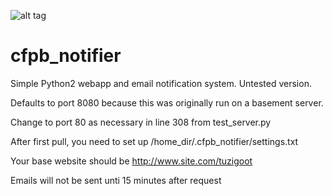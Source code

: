 ![alt tag](http://i.imgur.com/EmG8ypr.png)

cfpb_notifier
=============

Simple Python2 webapp and email notification system. Untested version.

Defaults to port 8080 because this was originally run on a basement server.

Change to port 80 as necessary in line 308 from test_server.py

After first pull, you need to set up /home_dir/.cfpb_notifier/settings.txt

Your base website should be http://www.site.com/tuzigoot

Emails will not be sent unti 15 minutes after request
